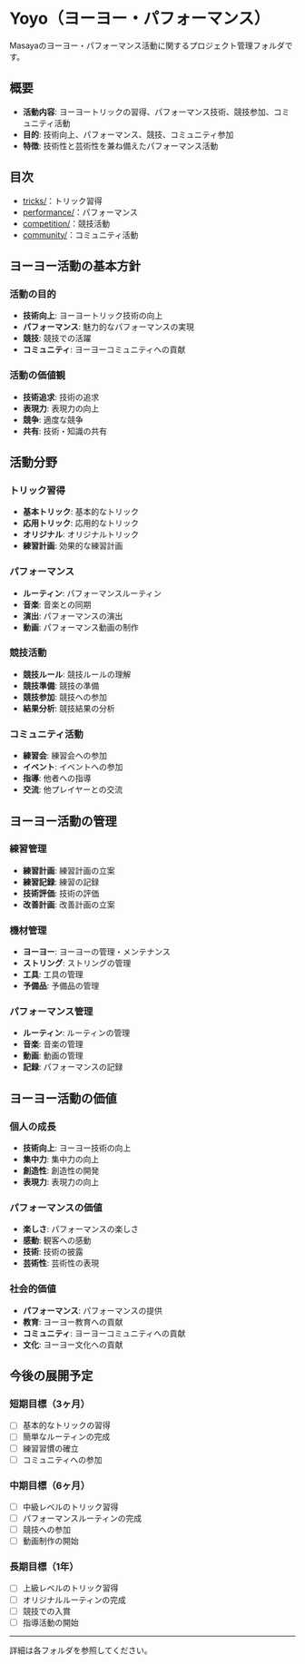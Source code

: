 # Yoyo（ヨーヨー・パフォーマンス）

Masayaのヨーヨー・パフォーマンス活動に関するプロジェクト管理フォルダです。

## 概要
- **活動内容**: ヨーヨートリックの習得、パフォーマンス技術、競技参加、コミュニティ活動
- **目的**: 技術向上、パフォーマンス、競技、コミュニティ参加
- **特徴**: 技術性と芸術性を兼ね備えたパフォーマンス活動

## 目次
- [tricks/](tricks/)：トリック習得
- [performance/](performance/)：パフォーマンス
- [competition/](competition/)：競技活動
- [community/](community/)：コミュニティ活動

## ヨーヨー活動の基本方針

### 活動の目的
- **技術向上**: ヨーヨートリック技術の向上
- **パフォーマンス**: 魅力的なパフォーマンスの実現
- **競技**: 競技での活躍
- **コミュニティ**: ヨーヨーコミュニティへの貢献

### 活動の価値観
- **技術追求**: 技術の追求
- **表現力**: 表現力の向上
- **競争**: 適度な競争
- **共有**: 技術・知識の共有

## 活動分野

### トリック習得
- **基本トリック**: 基本的なトリック
- **応用トリック**: 応用的なトリック
- **オリジナル**: オリジナルトリック
- **練習計画**: 効果的な練習計画

### パフォーマンス
- **ルーティン**: パフォーマンスルーティン
- **音楽**: 音楽との同期
- **演出**: パフォーマンスの演出
- **動画**: パフォーマンス動画の制作

### 競技活動
- **競技ルール**: 競技ルールの理解
- **競技準備**: 競技の準備
- **競技参加**: 競技への参加
- **結果分析**: 競技結果の分析

### コミュニティ活動
- **練習会**: 練習会への参加
- **イベント**: イベントへの参加
- **指導**: 他者への指導
- **交流**: 他プレイヤーとの交流

## ヨーヨー活動の管理

### 練習管理
- **練習計画**: 練習計画の立案
- **練習記録**: 練習の記録
- **技術評価**: 技術の評価
- **改善計画**: 改善計画の立案

### 機材管理
- **ヨーヨー**: ヨーヨーの管理・メンテナンス
- **ストリング**: ストリングの管理
- **工具**: 工具の管理
- **予備品**: 予備品の管理

### パフォーマンス管理
- **ルーティン**: ルーティンの管理
- **音楽**: 音楽の管理
- **動画**: 動画の管理
- **記録**: パフォーマンスの記録

## ヨーヨー活動の価値

### 個人の成長
- **技術向上**: ヨーヨー技術の向上
- **集中力**: 集中力の向上
- **創造性**: 創造性の開発
- **表現力**: 表現力の向上

### パフォーマンスの価値
- **楽しさ**: パフォーマンスの楽しさ
- **感動**: 観客への感動
- **技術**: 技術の披露
- **芸術性**: 芸術性の表現

### 社会的価値
- **パフォーマンス**: パフォーマンスの提供
- **教育**: ヨーヨー教育への貢献
- **コミュニティ**: ヨーヨーコミュニティへの貢献
- **文化**: ヨーヨー文化への貢献

## 今後の展開予定

### 短期目標（3ヶ月）
- [ ] 基本的なトリックの習得
- [ ] 簡単なルーティンの完成
- [ ] 練習習慣の確立
- [ ] コミュニティへの参加

### 中期目標（6ヶ月）
- [ ] 中級レベルのトリック習得
- [ ] パフォーマンスルーティンの完成
- [ ] 競技への参加
- [ ] 動画制作の開始

### 長期目標（1年）
- [ ] 上級レベルのトリック習得
- [ ] オリジナルルーティンの完成
- [ ] 競技での入賞
- [ ] 指導活動の開始

---

詳細は各フォルダを参照してください。 